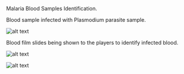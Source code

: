 Malaria Blood Samples Identification.

Blood sample infected with Plasmodium parasite sample.

![alt text](https://i.ibb.co/9HxcB2K/Embedded-Image.jpg)

Blood film slides being shown to the players to identify infected blood.

![alt text](https://i.ibb.co/sJZNVc1/Embedded-Image.png)


![alt text](https://i.ibb.co/VNyLCM7/Embedded-Image-1.png)





